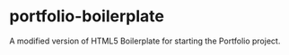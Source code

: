 # portfolio-boilerplate
A modified version of HTML5 Boilerplate for starting the Portfolio project.
